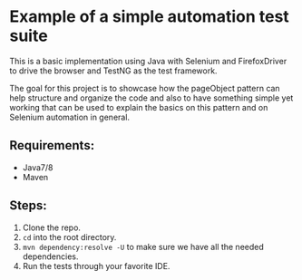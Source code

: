 # Example of a simple automation test suite

This is a basic implementation using Java with Selenium and FirefoxDriver to drive the browser and TestNG as the test framework. 

The goal for this project is to showcase how the pageObject pattern can help structure and organize the code and also to have something simple yet working that can be used to explain the basics on this pattern and on Selenium automation in general. 

## Requirements: 
* Java7/8
* Maven

## Steps:
1. Clone the repo. 
2. `cd` into the root directory. 
3. `mvn dependency:resolve -U` to make sure we have all the needed dependencies. 
4. Run the tests through your favorite IDE.